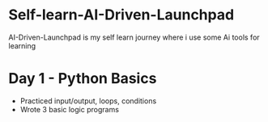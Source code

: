# Self-learn-AI-Driven-Launchpad
AI-Driven-Launchpad is my self learn journey where i use some Ai tools for learning

# Day 1 - Python Basics
- Practiced input/output, loops, conditions
- Wrote 3 basic logic programs
